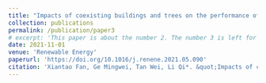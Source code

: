 ```yaml
---
title: "Impacts of coexisting buildings and trees on the performance of rooftop wind turbines: An idealized numerical study"
collection: publications
permalink: /publication/paper3
# excerpt: 'This paper is about the number 2. The number 3 is left for future work.'
date: 2021-11-01
venue: 'Renewable Energy'
paperurl: 'https://doi.org/10.1016/j.renene.2021.05.090'
citation: 'Xiantao Fan, Ge Mingwei, Tan Wei, Li Qi*. &quot;Impacts of coexisting buildings and trees on the performance of rooftop wind turbines: An idealized numerical study.&quot; <i>Renewable Energy</i>. 2021, 177, 164-180.'
---
```

